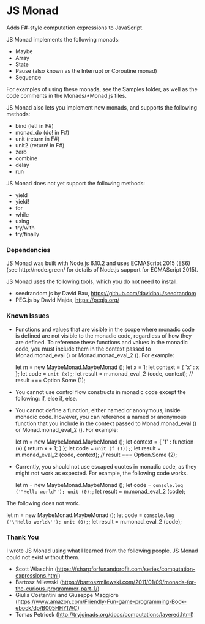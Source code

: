 # JS Monad
Adds F#-style computation expressions to JavaScript.

JS Monad implements the following monads:
- Maybe
- Array
- State
- Pause (also known as the Interrupt or Coroutine monad)
- Sequence

For examples of using these monads, see the Samples folder, as well as the code comments in the Monads/*Monad.js files.

JS Monad also lets you implement new monads, and supports the following methods:
- bind (let! in F#)
- monad_do (do! in F#)
- unit (return in F#)
- unit2 (return! in F#)
- zero
- combine
- delay
- run

JS Monad does not yet support the following methods:
- yield
- yield!
- for
- while
- using
- try/with
- try/finally

<h3>Dependencies</h3>
JS Monad was built with Node.js 6.10.2 and uses ECMAScript 2015 (ES6) (see http://node.green/ for details of Node.js support for ECMAScript 2015).

JS Monad uses the following tools, which you do not need to install.
- seedrandom.js by David Bau, https://github.com/davidbau/seedrandom
- PEG.js by David Majda, https://pegjs.org/

<h3>Known Issues</h3>

- Functions and values that are visible in the scope where monadic code is defined are not visible to the monadic code,
regardless of how they are defined. To reference these functions and values in the monadic code, you must include them in the
context passed to Monad.monad_eval () or Monad.monad_eval_2 (). For example:

  let m = new MaybeMonad.MaybeMonad ();
  let x = 1;
  let context = { 'x' : x };
  let code = `unit (x);`;
  let result = m.monad_eval_2 (code, context);
  // result === Option.Some (1);

- You cannot use control flow constructs in monadic code except the following: if, else if, else.
- You cannot define a function, either named or anonymous, inside monadic code. However, you can reference a named or anonymous function that you include in the context passed to Monad.monad_eval () or Monad.monad_eval_2 (). For example:

  let m = new MaybeMonad.MaybeMonad ();
  let context = { 'f' : function (x) { return x + 1; } };
  let code = `unit (f (1));`;
  let result = m.monad_eval_2 (code, context);
  // result === Option.Some (2);

- Currently, you should not use escaped quotes in monadic code, as they might not work as expected. For example, the following
code works.

  let m = new MaybeMonad.MaybeMonad ();
  let code = `
    console.log ('"Hello world"');
    unit (0);
  `;
	let result = m.monad_eval_2 (code);

The following does not work.

  let m = new MaybeMonad.MaybeMonad ();
  let code = `
    console.log ('\'Hello world\'');
    unit (0);
  `;
  let result = m.monad_eval_2 (code);

<h3>Thank You</h3>

I wrote JS Monad using what I learned from the following people. JS Monad could not exist without them.
- Scott Wlaschin (https://fsharpforfunandprofit.com/series/computation-expressions.html)
- Bartosz Milewski (https://bartoszmilewski.com/2011/01/09/monads-for-the-curious-programmer-part-1/)
- Giulia Costantini and Giuseppe Maggiore (https://www.amazon.com/Friendly-Fun-game-programming-Book-ebook/dp/B005HHYIWC)
- Tomas Petricek (http://tryjoinads.org/docs/computations/layered.html)
